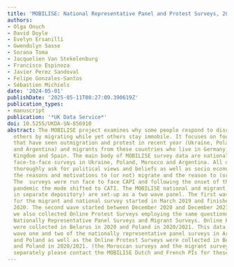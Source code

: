 ```yaml
---
title: 'MOBILISE: National Representative Panel and Protest Surveys, 2019-2022'
authors:
- Olga Onuch
- David Doyle
- Evelyn Ersanilli
- Gwendolyn Sasse
- Sorana Toma
- Jacquelien Van Stekelenburg
- Francisco Espinoza
- Javier Perez Sandoval
- Felipe Gonzales-Santos
- Sébastien Michiels
date: '2024-05-01'
publishDate: '2025-05-11T08:27:09.390619Z'
publication_types:
- manuscript
publication: '*UK Data Service*'
doi: 10.5255/UKDA-SN-856910
abstract: The MOBILISE project examines why some people respond to discontent by protesting,
  others by migrating while yet others stay immobile. It focuses on four countries
  that have seen outmigration and protest in recent year (Ukraine, Poland, Morocco
  and Argentina) and migrants from these countries who live in Germany, the United
  Kingdom and Spain. The main body of MOBILISE survey data are nationally representative
  face-to-face surveys in Ukraine, Poland, Morocco and Argentina. All of the surveys
  thoroughly ask for political views and beliefs as well as socio economic background,
  the reasons and motivations to (or not) migrate and the reason to (or not) protest.
  The  surveys were run face to face CAPI and following the onset of the COVID-19
  pandemic the mode shifted to CATI. The MOBILISE national and migrant surveys (found
  in separate depository) are set-up as a two wave panel. The first wave of data collection
  for the migrant and national survey started in March 2019 and finished in March
  2020. The second wave started between December 2020 and December 2021.  Where possible
  we also collected Online Protest Surveys employing the same questionnaires as the
  Nationally Representative Panel Surveys and Migrant Surveys. Online Protest Surveys
  were collected in Belarus in 2020 and Poland in 2020/2021. This data deposit contains
  wave one and two of the nationally representative panel surveys in Argentina, Ukraine,
  and Poland as well as the Online Protest Surveys were collected in Belarus in 2020
  and Poland in 2020/2021. (the Moroccan surveys and the migrant surveys are deposited
  separately please contact the MOBILISE Dutch and French PIs for these data).
---
```

